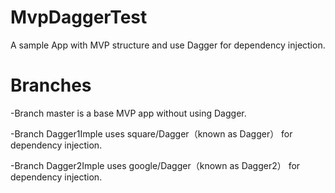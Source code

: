 # MvpDaggerTest
A sample App with MVP structure and use Dagger for dependency injection.

# Branches
-Branch master is a base MVP app without using Dagger.

-Branch Dagger1Imple uses square/Dagger（known as Dagger） for dependency injection.

-Branch Dagger2Imple uses google/Dagger（known as Dagger2） for dependency injection.
